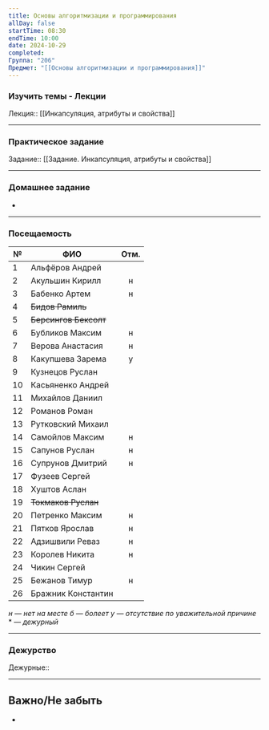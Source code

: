 ```yaml
---
title: Основы алгоритмизации и программирования
allDay: false
startTime: 08:30
endTime: 10:00
date: 2024-10-29
completed: 
Группа: "206"
Предмет: "[[Основы алгоритмизации и программирования]]"
---
```

### Изучить темы - Лекции

Лекция:: [[Инкапсуляция, атрибуты и свойства]]

---
### Практическое задание

Задание:: [[Задание. Инкапсуляция, атрибуты и свойства]]

---
### Домашнее задание

- 

---
### Посещаемость

| №   | ФИО                   | Отм. |
| --- | --------------------- | :--: |
| 1   | Альфёров Андрей       |      |
| 2   | Акульшин Кирилл       |  н   |
| 3   | Бабенко Артем         |  н   |
| 4   | ~~Бидов Рамиль~~      |      |
| 5   | ~~Берсингов Бексолт~~ |      |
| 6   | Бубликов Максим       |  н   |
| 7   | Верова Анастасия      |  н   |
| 8   | Какупшева Зарема      |  у   |
| 9   | Кузнецов Руслан       |      |
| 10  | Касьяненко Андрей     |      |
| 11  | Михайлов Даниил       |      |
| 12  | Романов Роман         |      |
| 13  | Рутковский Михаил     |      |
| 14  | Самойлов Максим       |  н   |
| 15  | Сапунов Руслан        |  н   |
| 16  | Супрунов Дмитрий      |  н   |
| 17  | Фузеев Сергей         |      |
| 18  | Хуштов Аслан          |      |
| 19  | ~~Токмаков Руслан~~   |      |
| 20  | Петренко Максим       |  н   |
| 21  | Пятков Ярослав        |  н   |
| 22  | Адзишвили Реваз       |  н   |
| 23  | Королев Никита        |  н   |
| 24  | Чикин Сергей          |      |
| 25  | Бежанов Тимур         |  н   |
| 26  | Бражник Константин    |      |
*н — нет на месте
б — болеет
у — отсутствие по уважительной причине*
\* — *дежурный*

---
### Дежурство

Дежурные:: 

---
## Важно/Не забыть

- 